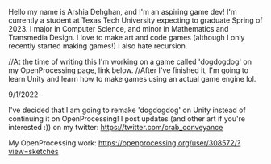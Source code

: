 Hello my name is Arshia Dehghan, and I'm an aspiring game dev! I'm currently a student at Texas Tech University expecting to graduate Spring of 2023. I major in Computer Science, and minor in Mathematics and Transmedia Design. 
I love to make art and code games (although I only recently started making games!) I also hate recursion.

//At the time of writing this I'm working on a game called 'dogdogdog' on my OpenProcessing page, link below.
//After I've finished it, I'm going to learn Unity and learn how to make games using an actual game engine lol.

9/1/2022 - 

I've decided that I am going to remake 'dogdogdog' on Unity instead of continuing it on OpenProcessing!
I post updates (and other art if you're interested :)) on my twitter: https://twitter.com/crab_conveyance


My OpenProcessing work: https://openprocessing.org/user/308572/?view=sketches
